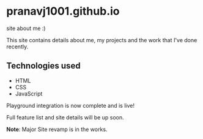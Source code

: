 # pranavj1001.github.io

site about me :)

This site contains details about me, my projects and the work that I've done recently.

## Technologies used

* HTML
* CSS
* JavaScript

Playground integration is now complete and is live!

Full feature list and site details will be up soon.

**Note**: Major Site revamp is in the works.
